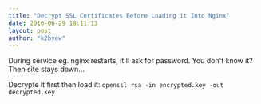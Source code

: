 ```yaml
---
title: "Decrypt SSL Certificates Before Loading it Into Nginx"
date: 2016-06-29 18:11:13
layout: post
author: "k2byew"
---
```

During service eg. nginx restarts, it'll ask for password. You don't know it? Then site stays down...

Decrypte it first then load it: `openssl rsa -in encrypted.key -out decrypted.key`
